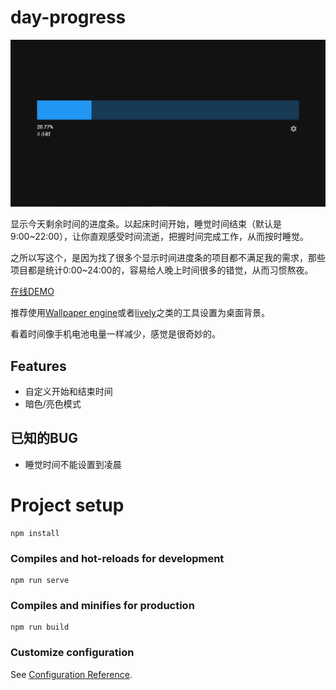 # day-progress

![demo](docs/demo.png)

显示今天剩余时间的进度条。以起床时间开始，睡觉时间结束（默认是9:00~22:00），让你直观感受时间流逝，把握时间完成工作，从而按时睡觉。

之所以写这个，是因为找了很多个显示时间进度条的项目都不满足我的需求，那些项目都是统计0:00~24:00的，容易给人晚上时间很多的错觉，从而习惯熬夜。

[在线DEMO](https://hacker-mu.uvcat.com/day-progress/#/)

推荐使用[Wallpaper engine](https://www.wallpaperengine.io/)或者[lively](https://github.com/rocksdanister/lively)之类的工具设置为桌面背景。

看着时间像手机电池电量一样减少，感觉是很奇妙的。

## Features
- 自定义开始和结束时间
- 暗色/亮色模式

## 已知的BUG
- 睡觉时间不能设置到凌晨

# Project setup
```
npm install
```

### Compiles and hot-reloads for development
```
npm run serve
```

### Compiles and minifies for production
```
npm run build
```

### Customize configuration
See [Configuration Reference](https://cli.vuejs.org/config/).
